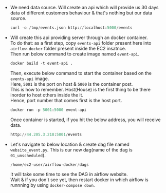 - We need data source. Will create an api which will provide us 30 days data of different customers behaviour & that's nothing but our data source.</br>
  ```python
  curl -o /tmp/events.json http://localhost:5000/events
  ```
- Will create this api providing server through an docker container.</br>
  To do that: as a first step, copy `events-api` folder present here into `airflow-docker` folder present inside the EC2 insatnce.</br>
  Then run below command to create image named `event-api`.
  ```python
  docker build -t event-api .
  ```
  Then, execute below command to start the container based on the `events-api` image.</br>
  Here, `5001` is the port on host & `5000` is the container post.</br>
  This is how to remember. Host(House) is the first thing to be there inorder to host others inside the it.</br>
  Hence, port number that comes first is the host port.
  ```python
  docker run -p 5001:5000 event-api
  ```
  Once container is started, if you hit the below address, you will receive data.
  ```python
  http://44.205.3.218:5001/events
  ```
- Let's navigate to below location & create dag file named `website_event.py`. This is our new dag(name of the dag is `01_unscheduled`).
  ```python
  /home/ec2-user/airflow-docker/dags
  ```
  It will take some time to see the DAG in airflow website.</br>
  Wait & if you don't see yet, then restart docker in which airflow is runnning by using `docker-compose down`.
  
